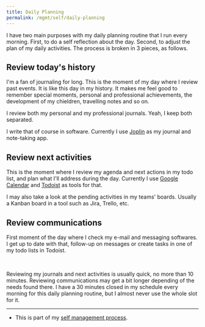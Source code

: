```yaml
---
title: Daily Planning
permalink: /mgmt/self/daily-planning
---
```


I have two main purposes with my daily planning routine that I run every morning. First, to do a self reflection about the day. Second, to adjust the plan of my daily activities. The process is broken in 3 pieces, as follows.

## Review today's history

I'm a fan of journaling for long. This is the moment of my day where I review past events. It is like this day in my history. It makes me feel good to remember special moments, personal and professional achievements, the development of my chieldren, travelling notes and so on.

I review both my personal and my professional journals. Yeah, I keep both separated.

I write that of course in software. Currently I use [Joplin](https://joplinapp.org/) as my journal and note-taking app.

## Review next activities

This is the moment where I review my agenda and next actions in my todo list, and plan what I'll address during the day. Currently I use [Google Calendar](https://calendar.google.com) and [Todoist](https://todoist.com) as tools for that.

I may also take a look at the pending activities in my teams' boards. Usually a Kanban board in a tool such as Jira, Trello, etc.

## Review communications

First moment of the day where I check my e-mail and messaging softwares. I get up to date with that, follow-up on messages or create tasks in one of my todo lists in Todoist.

<br />

Reviewing my journals and next activities is usually quick, no more than 10 minutes. Reviewing communications may get a bit longer depending of the needs found there. I have a 30 minutes closed in my schedule every morning for this daily planning routine, but I almost never use the whole slot for it.

---

- This is part of my [self management process](/mgmt/self).